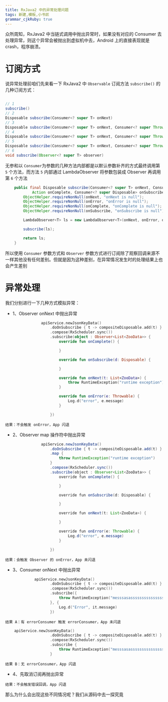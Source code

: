 ```yaml
---
title: RxJava2 中的异常处理问题
tags: 新建,模板,小书匠
grammar_cjkRuby: true
---
```

众所周知，RxJava2 中当链式调用中抛出异常时，如果没有对应的 Consumer 去处理异常，则这个异常会被抛出到虚拟机中去，Android 上的直接表现就是 crash，程序崩溃。

# 订阅方式
说异常处理前咱们先来看一下 RxJava2 中 `Observable` 订阅方法 `subscribe()` 的几种订阅方式：

```java 

// 1
subscribe()
// 2
Disposable subscribe(Consumer<? super T> onNext)
// 3
Disposable subscribe(Consumer<? super T> onNext, Consumer<? super Throwable> onError)
// 4
Disposable subscribe(Consumer<? super T> onNext, Consumer<? super Throwable> onError,Action onComplete)
// 5
Disposable subscribe(Consumer<? super T> onNext, Consumer<? super Throwable> onError,Action onComplete, Consumer<? super Disposable> onSubscribe)
// 6
void subscribe(Observer<? super T> observer)

```
无参和以 `Consumer`为参数的几种方法内部都是以默认参数补齐的方式最终调用第 `5` 个方法，而方法 `5` 内部通过 LambdaObserver 将参数包装成 Observer 再调用第 `6` 个方法

``` java
    public final Disposable subscribe(Consumer<? super T> onNext, Consumer<? super Throwable> onError,
            Action onComplete, Consumer<? super Disposable> onSubscribe) {
        ObjectHelper.requireNonNull(onNext, "onNext is null");
        ObjectHelper.requireNonNull(onError, "onError is null");
        ObjectHelper.requireNonNull(onComplete, "onComplete is null");
        ObjectHelper.requireNonNull(onSubscribe, "onSubscribe is null");

        LambdaObserver<T> ls = new LambdaObserver<T>(onNext, onError, onComplete, onSubscribe);

        subscribe(ls);

        return ls;
    }
```
所以使用 `Consumer` 参数方式和  `Observer` 参数方式进行订阅除了观察回调来源不一样其他没有任何差别。但就是因为这种差别，在异常情况发生时的处理结果上也会产生差别
# 异常处理
我们分别进行一下几种方式模拟异常：

- 1、Observer onNext 中抛出异常
``` kotlin
                apiService.newJsonKeyData()
                    .doOnSubscribe { t -> compositeDisposable.add(t) }
                    .compose(RxScheduler.sync())
                    .subscribe(object : Observer<List<ZooData>> {
                        override fun onComplete() {

                        }

                        override fun onSubscribe(d: Disposable) {

                        }

                        override fun onNext(t: List<ZooData>) {
                            throw RuntimeException("runtime exception")
                        }

                        override fun onError(e: Throwable) {
                            Log.d("error", e.message)
                        }

                    })
```
`结果：不会触发 onError，App 闪退`

- 2、Observer map 操作符中抛出异常
```java
                apiService.newJsonKeyData()
                    .doOnSubscribe { t -> compositeDisposable.add(t) }
                    .map {
                        throw RuntimeException("runtime exception")
                    }
                    .compose(RxScheduler.sync())
                    .subscribe(object : Observer<List<ZooData>> {
                        override fun onComplete() {

                        }

                        override fun onSubscribe(d: Disposable) {

                        }

                        override fun onNext(t: List<ZooData>) {

                        }

                        override fun onError(e: Throwable) {
                            Log.d("error", e.message)
                        }

                    })
```
`结果：会触发 Observer 的 onError，App 未闪退`

- 3、Consumer onNext 中抛出异常
```kotlin
             apiService.newJsonKeyData()
                    .doOnSubscribe { t -> compositeDisposable.add(t) }
                    .compose(RxScheduler.sync())
                    .subscribe({
                        throw RuntimeException("messsasassssssssssssssssssssssssssssssssssssss")
                    }, {
                        Log.d("Error", it.message)
                    })
```
`结果 A：有 errorConsumer 触发 errorConsumer，App 未闪退`
```kotlin
    apiService.newJsonKeyData()
                    .doOnSubscribe { t -> compositeDisposable.add(t) }
                    .compose(RxScheduler.sync())
                    .subscribe {
                        throw RuntimeException("messsasassssssssssssssssssssssssssssssssssssss")
                    }
```
`结果 B：无 errorConsumer，App 闪退`

- 4、先取消订阅再抛出异常

`结果：不会触发错误回调，App 闪退`

那么为什么会出现这些不同情况呢？我们从源码中去一探究竟